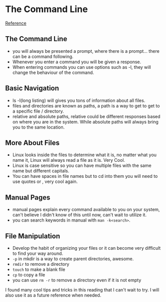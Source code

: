 # The Command Line

[Reference](https://ryanstutorials.net/linuxtutorial/cheatsheet.php)

## The Command Line

- you will always be presented a prompt, where there is a prompt... there can be a command following.
- Whenever you enter a command you will be given a response.
- When entering commands you can use options such as -l, they will change the behaviour of the command.

## Basic Navigation

- ls -l(long listing) will gives you tons of information about all files.
- files and directories are known as paths, a path is a way to get to get to a specific file / directory.
- relative and absolute paths, relative could be different responses based on where you are in the system. While absolute paths will always bring you to the same location.

## More About Files

- Linux looks inside the files to determine what it is, no matter what you name it, Linux will always read a file as it is. Very Cool.
- Linux is case sensitive so you can have multiple files with the same name but different capitals.
- You can have spaces in file names but to cd into them you will need to use quotes or \, very cool again.

## Manual Pages

- manual pages explain every command available to you on your system, can't believe I didn't know of this until now, can't wait to utilize it.
- you can search keywords in manual with `man -k<search>`.

## File Manipulation

- Develop the habit of organizing your files or it can become very difficult to find your way around.
- `-p` in mkdir is a way to create parent directories, awesome.
- `rmdir` to remove a directory
- `touch` to make a blank file
- `cp` to copy a file
- you can use `rm -r` to remove a directory even if it is not empty

I found many cool tips and tricks in this reading that I can't wait to try. I will also use it as a future reference when needed.